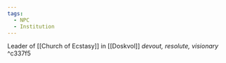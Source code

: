 ```yaml
---
tags:
  - NPC
  - Institution
---
```

Leader of [[Church of Ecstasy]] in [[Doskvol]]
*devout, resolute, visionary* ^c337f5
